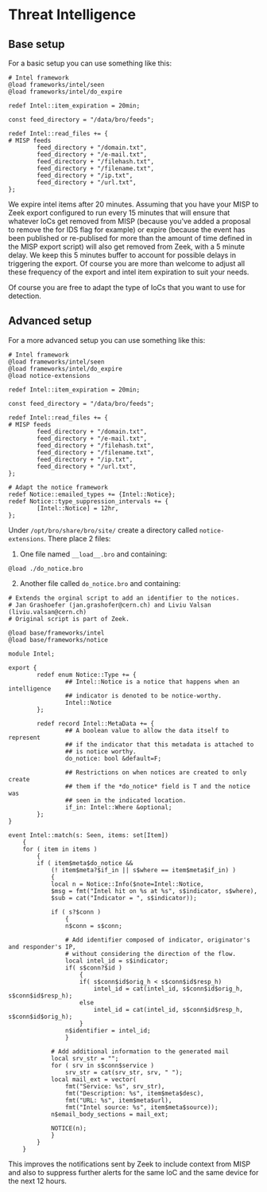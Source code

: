 # Threat Intelligence

## Base setup

For a basic setup you can use something like this:

```
# Intel framework
@load frameworks/intel/seen
@load frameworks/intel/do_expire

redef Intel::item_expiration = 20min;

const feed_directory = "/data/bro/feeds";

redef Intel::read_files += {
# MISP feeds
        feed_directory + "/domain.txt",
        feed_directory + "/e-mail.txt",
        feed_directory + "/filehash.txt",
        feed_directory + "/filename.txt",
        feed_directory + "/ip.txt",
        feed_directory + "/url.txt",
};
```
We expire intel items after 20 minutes. Assuming that you have your MISP to Zeek export configured to run every 15 minutes that will ensure that whatever IoCs get removed from MISP (because you've added a proposal to remove the for IDS flag for example) or expire (because the event has been published or re-publised for more than the amount of time defined in the MISP export script) will also get removed from Zeek, with a 5 minute delay. We keep this 5 minutes buffer to account for possible delays in triggering the export. Of course you are more than welcome to adjust all these frequency of the export and intel item expiration to suit your needs.

Of course you are free to adapt the type of IoCs that you want to use for detection.

## Advanced setup

For a more advanced setup you can use something like this:

```
# Intel framework
@load frameworks/intel/seen
@load frameworks/intel/do_expire
@load notice-extensions

redef Intel::item_expiration = 20min;

const feed_directory = "/data/bro/feeds";

redef Intel::read_files += {
# MISP feeds
        feed_directory + "/domain.txt",
        feed_directory + "/e-mail.txt",
        feed_directory + "/filehash.txt",
        feed_directory + "/filename.txt",
        feed_directory + "/ip.txt",
        feed_directory + "/url.txt",
};

# Adapt the notice framework
redef Notice::emailed_types += {Intel::Notice};
redef Notice::type_suppression_intervals += {
        [Intel::Notice] = 12hr,
};
```

Under `/opt/bro/share/bro/site/` create a directory called `notice-extensions`. There place 2 files:

1. One file named `__load__.bro` and containing:

```
@load ./do_notice.bro
```

2. Another file called `do_notice.bro` and containing:

```
# Extends the orginal script to add an identifier to the notices.
# Jan Grashoefer (jan.grashofer@cern.ch) and Liviu Valsan (liviu.valsan@cern.ch)
# Original script is part of Zeek.

@load base/frameworks/intel
@load base/frameworks/notice

module Intel;

export {
        redef enum Notice::Type += {
                ## Intel::Notice is a notice that happens when an intelligence
                ## indicator is denoted to be notice-worthy.
                Intel::Notice
        };

        redef record Intel::MetaData += {
                ## A boolean value to allow the data itself to represent
                ## if the indicator that this metadata is attached to
                ## is notice worthy.
                do_notice: bool &default=F;

                ## Restrictions on when notices are created to only create
                ## them if the *do_notice* field is T and the notice was
                ## seen in the indicated location.
                if_in: Intel::Where &optional;
        };
}

event Intel::match(s: Seen, items: set[Item])
    {
    for ( item in items )
        {
        if ( item$meta$do_notice &&
            (! item$meta?$if_in || s$where == item$meta$if_in) )
            {
            local n = Notice::Info($note=Intel::Notice,
            $msg = fmt("Intel hit on %s at %s", s$indicator, s$where),
            $sub = cat("Indicator = ", s$indicator));

            if ( s?$conn )
                {
                n$conn = s$conn;

                # Add identifier composed of indicator, originator's and responder's IP,
                # without considering the direction of the flow.
                local intel_id = s$indicator;
                if( s$conn?$id )
                    {
                    if( s$conn$id$orig_h < s$conn$id$resp_h)
                        intel_id = cat(intel_id, s$conn$id$orig_h, s$conn$id$resp_h);
                    else
                        intel_id = cat(intel_id, s$conn$id$resp_h, s$conn$id$orig_h);
                    }
                n$identifier = intel_id;
                }

            # Add additional information to the generated mail
            local srv_str = "";
            for ( srv in s$conn$service )
                srv_str = cat(srv_str, srv, " ");
            local mail_ext = vector(
                fmt("Service: %s", srv_str),
                fmt("Description: %s", item$meta$desc),
                fmt("URL: %s", item$meta$url),
                fmt("Intel source: %s", item$meta$source));
            n$email_body_sections = mail_ext;

            NOTICE(n);
            }
        }
    }
```

This improves the notifications sent by Zeek to include context from MISP and also to suppress further alerts for the same IoC and the same device for the next 12 hours.